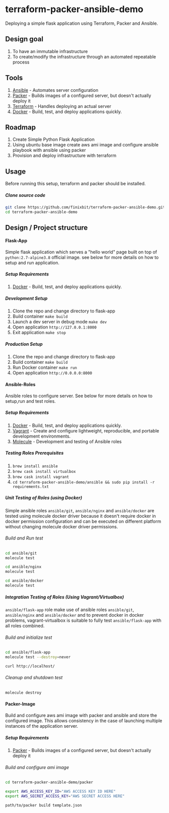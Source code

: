 # terraform-packer-ansible-demo
Deploying a simple flask application using Terraform, Packer and Ansible.

## Design goal 
1. To have an immutable infrastructure
2. To create/modify the infrastructure through an automated repeatable process

## Tools
1. [Ansible](https://www.ansible.com/) - Automates server configuration
2. [Packer](https://www.packer.io/) - Builds images of a configured server, but doesn't actually deploy it
3. [Terraform](https://www.terraform.io/) - Handles deploying an actual server
4. [Docker](https://www.docker.com/) - Build, test, and deploy applications quickly. 

## Roadmap
1. Create Simple Python Flask Application 
2. Using ubuntu base image create aws ami image and configure ansible playbook with ansible using packer
3. Provision and deploy infrastructure with terraform

## Usage
Before running this setup, terraform and packer should be installed.

##### Clone source code
```bash
git clone https://github.com/finixbit/terraform-packer-ansible-demo.git
cd terraform-packer-ansible-demo
```

## Design / Project structure
#### Flask-App
Simple flask application which serves a "hello world" page built on top of `python:2.7-alpine3.8` official image.
see below for more details on how to setup and run application.

##### Setup Requirements
1. [Docker](https://www.docker.com/) - Build, test, and deploy applications quickly. 

##### Development Setup
1. Clone the repo and change directory to flask-app
2. Build container `make build`
3. Launch a dev server in debug mode `make dev`
4. Open application `http://127.0.0.1:8000`
5. Exit application `make stop`

##### Production Setup
1. Clone the repo and change directory to flask-app
2. Build container `make build`
3. Run Docker container `make run`
4. Open application `http://0.0.0.0:8000`

#### Ansible-Roles
Ansible roles to configure server. See below for more details on how to setup,run and test roles.

##### Setup Requirements
1. [Docker](https://www.docker.com/) - Build, test, and deploy applications quickly. 
2. [Vagrant](https://vagrantup.com) - Create and configure lightweight, reproducible, and portable development environments. 
3. [Molecule](https://molecule.readthedocs.io/en/) - Development and testing of Ansible roles

##### Testing Roles Prerequisites
1. `brew install ansible`
2. `brew cask install virtualbox`
3. `brew cask install vagrant`
4. `cd terraform-packer-ansible-demo/ansible && sudo pip install -r requirements.txt`

##### Unit Testing of Roles (using Docker)
Simple ansible roles `ansible/git`, `ansible/nginx` and `ansible/docker` are tested using molecule docker driver because it doesn't require docker in docker permission configuration and can be executed on different platform without changing molecule docker driver permissions.

###### Build and Run test
```bash
cd ansible/git
molecule test

cd ansible/nginx
molecule test

cd ansible/docker
molecule test
```

##### Integration Testing of Roles (Using Vagrant/Virtualbox) 
`ansible/flask-app` role make use of ansible roles `ansible/git`, `ansible/nginx` and `ansible/docker` and to prevent docker in docker problems, vagrant-virtualbox is suitable to fully test `ansible/flask-app` with all roles combined.

###### Build and initialize test   
```bash
cd ansible/flask-app
molecule test --destroy=never

curl http://localhost/
```
###### Cleanup and shutdown test
```bash
molecule destroy
```

#### Packer-Image
Build and configure aws ami image with packer and ansible and store the configured image. This allows consistency in the case of launching multiple instances of the application server. 

##### Setup Requirements
1. [Packer](https://www.packer.io/) - Builds images of a configured server, but doesn't actually deploy it

###### Build and configure ami image
```bash
cd terraform-packer-ansible-demo/packer

export AWS_ACCESS_KEY_ID="AWS ACCESS KEY ID HERE"
export AWS_SECRET_ACCESS_KEY="AWS SECRET ACCESS HERE"

path/to/packer build template.json
```
